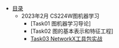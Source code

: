 - [目录](README.md)
  - 2023年2月 CS224W图机器学习
    - [Task01 图机器学习导论]
    - [Task02 图的基本表示和特征工程]
    - [Task03 NetworkX工具包实战](202302/task03.md)
